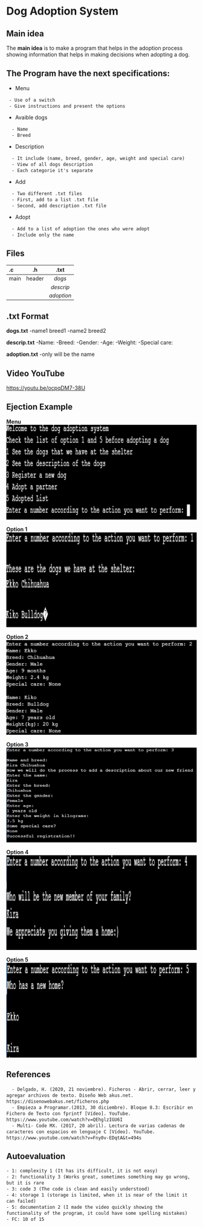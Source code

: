 Dog Adoption System
=========================


Main idea 
-----------

The **main idea** is to make a program that helps in the adoption process showing information that helps in making decisions when adopting a dog.

  
The Program have the next specifications:
-------------------------------------------

- Menu
 ```plain
  - Use of a switch
  - Give instructions and present the options
```
- Avaible dogs
```plain
  - Name
  - Breed
 ```
 
- Description
```plain
  - It include (name, breed, gender, age, weight and special care)
  - View of all dogs description
  - Each categorie it's separate 
 ```
- Add
```plain
  - Two different .txt files
  - First, add to a list .txt file
  - Second, add description .txt file
```
- Adopt
```plain
  - Add to a list of adoption the ones who were adopt
  - Include only the name
```

Files 
-------

| **.c** |  **.h** | **.txt** |
|:-----|:--------:|:--------:|
| main  | header | _dogs_|
|    |    |   _descrip_  |
|     |     |   _adoption_|


.txt Format 
------------
**dogs.txt**
-name1 breed1
-name2 breed2

**descrip.txt**
-Name:
-Breed:
-Gender:
-Age:
-Weight:
-Special care:

**adoption.txt**
-only will be the name

Video YouTube 
--------
https://youtu.be/ocpqDM7-38U

Ejection Example
----------------
**Menu**
<img src="https://github.com/MauricioBrioG/C/blob/main/homework/PIA/Images_Program/menu.PNG" width="550px" height="250px"></a>

**Option 1**
<img src="https://github.com/MauricioBrioG/C/blob/main/homework/PIA/Images_Program/option_1.PNG" width="550px" height="250px"></a>

**Option 2**
<img src="https://github.com/MauricioBrioG/C/blob/main/homework/PIA/Images_Program/option_2.PNG" width="550px" height="250px"></a>

**Option 3**
<img src="https://github.com/MauricioBrioG/C/blob/main/homework/PIA/Images_Program/option_3_1.PNG" width="550px" height="250px"></a>

**Option 4**
<img src="https://github.com/MauricioBrioG/C/blob/main/homework/PIA/Images_Program/option_4.PNG" width="550px" height="250px"></a>

**Option 5**
<img src="https://github.com/MauricioBrioG/C/blob/main/homework/PIA/Images_Program/option_5.PNG" width="550px" height="250px"></a>

References 
---------------
```plain
  - Delgado, H. (2020, 21 noviembre). Ficheros - Abrir, cerrar, leer y agregar archivos de texto. Diseño Web akus.net. https://disenowebakus.net/ficheros.php
  - Empieza a Programar.(2013, 30 diciembre). Bloque 8.3: Escribir en Fichero de Texto con fprintf [Vídeo]. YouTube. https://www.youtube.com/watch?v=QEhglzIGU6I
  - Multi- Code MX. (2017, 20 abril). Lectura de varias cadenas de caracteres con espacios en lenguaje C [Vídeo]. YouTube. https://www.youtube.com/watch?v=Fny0v-EDqtA&t=494s
 ```
Autoevaluation
--------------
```plain
- 1: complexity 1 (It has its difficult, it is not easy)
- 2: functionality 3 (Works great, sometimes something may go wrong, but it is rare
- 3: code 3 (The code is clean and easily understood)
- 4: storage 1 (storage is limited, when it is near of the limit it can failed)
- 5: documentation 2 (I made the video quickly showing the functionality of the program, it could have some spelling mistakes)
- FC: 10 of 15
```
